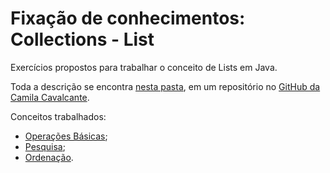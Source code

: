<h1>Fixação de conhecimentos: Collections - List</h1>

Exercícios propostos para trabalhar o conceito de Lists em Java.

Toda a descrição se encontra [nesta pasta](https://github.com/cami-la/collections-java-api-2023/tree/master/src/main/java/list), em um repositório no [GitHub da Camila Cavalcante](https://github.com/cami-la/).

Conceitos trabalhados:

* [Operações Básicas](https://github.com/boaventuravh/collections-java-api-2023/tree/main/list/operacoes-basicas-list);
* [Pesquisa](https://github.com/boaventuravh/collections-java-api-2023/tree/main/list/pesquisa-list);
* [Ordenação](https://github.com/boaventuravh/collections-java-api-2023/tree/main/list/ordenacao-list).